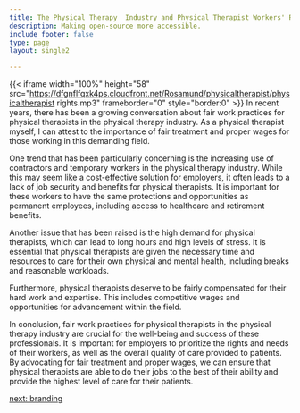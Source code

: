 ```yaml
---
title: The Physical Therapy  Industry and Physical Therapist Workers' Rights
description: Making open-source more accessible.
include_footer: false
type: page
layout: single2

---
```



{{< iframe width="100%" height="58" src="https://dfgnflfqxk4ps.cloudfront.net/Rosamund/physicaltherapist/physicaltherapist rights.mp3" frameborder="0" style="border:0" >}}
In recent years, there has been a growing conversation about fair work practices for physical therapists in the physical therapy industry. As a physical therapist myself, I can attest to the importance of fair treatment and proper wages for those working in this demanding field.

One trend that has been particularly concerning is the increasing use of contractors and temporary workers in the physical therapy industry. While this may seem like a cost-effective solution for employers, it often leads to a lack of job security and benefits for physical therapists. It is important for these workers to have the same protections and opportunities as permanent employees, including access to healthcare and retirement benefits.

Another issue that has been raised is the high demand for physical therapists, which can lead to long hours and high levels of stress. It is essential that physical therapists are given the necessary time and resources to care for their own physical and mental health, including breaks and reasonable workloads.

Furthermore, physical therapists deserve to be fairly compensated for their hard work and expertise. This includes competitive wages and opportunities for advancement within the field.

In conclusion, fair work practices for physical therapists in the physical therapy industry are crucial for the well-being and success of these professionals. It is important for employers to prioritize the rights and needs of their workers, as well as the overall quality of care provided to patients. By advocating for fair treatment and proper wages, we can ensure that physical therapists are able to do their jobs to the best of their ability and provide the highest level of care for their patients.


<a href="https://workdojos.com/physicaltherapist/branding">next: branding</a>
